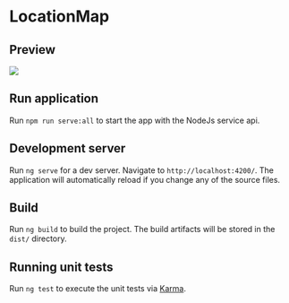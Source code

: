 # LocationMap

## Preview
![](https://github.com/zlatmar/locationmap/blob/main/locationmap.gif)

## Run application

Run `npm run serve:all` to start the app with the NodeJs service api.

## Development server

Run `ng serve` for a dev server. Navigate to `http://localhost:4200/`. The application will automatically reload if you change any of the source files.

## Build

Run `ng build` to build the project. The build artifacts will be stored in the `dist/` directory.

## Running unit tests

Run `ng test` to execute the unit tests via [Karma](https://karma-runner.github.io).
